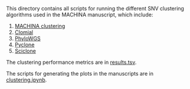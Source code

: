 This directory contains all scripts for running the different SNV
clustering algorithms used in the MACHINA manuscript, which include:

1. [MACHINA clustering](ancestree.sh)
2. [Clomial](clomial.sh)
3. [PhyloWGS](phylowgs.sh)
4. [Pyclone](pyclone.sh)
5. [Sciclone](sciclone.sh)

The clustering performance metrics are in [results.tsv](results.tsv).

The scripts for generating the plots in the manuscripts are in
[clustering.ipynb](clustering.ipynb).

